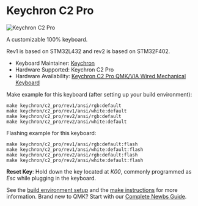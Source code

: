 # Keychron C2 Pro

![Keychron C2 Pro](https://i.imgur.com/BQE1tFO.jpg)

A customizable 100% keyboard.

Rev1 is based on STM32L432 and rev2 is based on STM32F402.

* Keyboard Maintainer: [Keychron](https://github.com/keychron)
* Hardware Supported: Keychron C2 Pro
* Hardware Availability: [Keychron C2 Pro QMK/VIA Wired Mechanical Keyboard](https://www.keychron.com/products/keychron-c2-pro-qmk-via-wired-mechanical-keyboard)

Make example for this keyboard (after setting up your build environment):

    make keychron/c2_pro/rev1/ansi/rgb:default
    make keychron/c2_pro/rev1/ansi/white:default
    make keychron/c2_pro/rev2/ansi/rgb:default
    make keychron/c2_pro/rev2/ansi/white:default

Flashing example for this keyboard:

    make keychron/c2_pro/rev1/ansi/rgb:default:flash
    make keychron/c2_pro/rev1/ansi/white:default:flash
    make keychron/c2_pro/rev2/ansi/rgb:default:flash
    make keychron/c2_pro/rev2/ansi/white:default:flash

**Reset Key**: Hold down the key located at *K00*, commonly programmed as *Esc* while plugging in the keyboard.

See the [build environment setup](https://docs.qmk.fm/#/getting_started_build_tools) and the [make instructions](https://docs.qmk.fm/#/getting_started_make_guide) for more information. Brand new to QMK? Start with our [Complete Newbs Guide](https://docs.qmk.fm/#/newbs).
